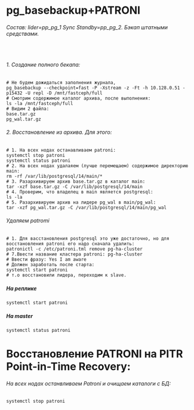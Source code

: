 # pg_basebackup+PATRONI
###### Состав: lider=pp_pg_1 Sync Standby=pp_pg_2. Бэкап штатными средствами.
```


```
###### 1. Создание полного бекапа:
```
# Не будем дожидаться заполнения журнала, 
pg_basebackup --checkpoint=fast -P -Xstream -z -Ft -h 10.128.0.51 -p15432 -U repl -D /mnt/fastceph/full
# Смотрим содержимое каталог архива, после выполнения:
ls -la /mnt/fastceph/full
# Видим 2 файла:
base.tar.gz
pg_wal.tar.gz
```
###### 2. Восстановление из архива. Для этого:
```
# 1. На всех нодах останавливаем patroni:
systemctl stop patroni
systemctl status patroni
# 2. На всех нодах удалаяем (лучше перемещаем) содержимое директорию main:
rm -rf /var/lib/postgresql/14/main/*
# 3. Разархивируем архив base.tar.gz в каталог main:
tar -xzf base.tar.gz -C /var/lib/postgresql/14/main
# 4. Проверим, что владелец в main является postgresql:
ls -la
# 5. Разархивируем архив на лидере pg_wal в main/pg_wal:
tar -xzf pg_wal.tar.gz -C /var/lib/postgresql/14/main/pg_wal
```
###### Удаляем patromi
```
# 1. Для васстановления postgresql это уже достаточно, но для восстановления patroni его надо сначала удалить:
patronictl -c /etc/patroni.tml remove pg-ha-cluster
# 7.Ввести название кластера patroni: pg-ha-cluster
# Ввести фразу: Yes I am aware
# Должен заработать после старта:
systemctl start patroni
# т.о восстановили лидера, переходим к slave.
```
##### На реплике
```
systemctl start patroni
```
##### На master 
```
systemctl status patroni
```
# Восстановление PATRONI на PITR Point-in-Time Recovery:
###### На всех нодах останвливаем Patroni и очищаем каталоги с БД:
```
systemctl stop patroni

```






